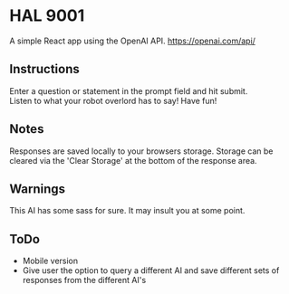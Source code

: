 # HAL 9001

A simple React app using the OpenAI API.
https://openai.com/api/

## Instructions
Enter a question or statement in the prompt field and hit submit. <br>
Listen to what your robot overlord has to say!
Have fun!

## Notes
Responses are saved locally to your browsers storage.  Storage can be cleared via the 'Clear Storage' at the bottom of the response area.

## Warnings
This AI has some sass for sure.  It may insult you at some point.

## ToDo
- Mobile version
- Give user the option to query a different AI and save different sets of responses from the different AI's


